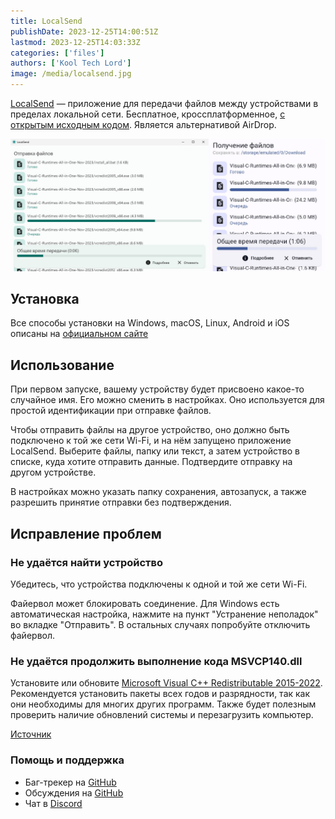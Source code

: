 ```yaml
---
title: LocalSend
publishDate: 2023-12-25T14:00:51Z
lastmod: 2023-12-25T14:03:33Z
categories: ['files']
authors: ['Kool Tech Lord']
image: /media/localsend.jpg
---
```


[LocalSend](https://localsend.org) — приложение для передачи файлов между
устройствами в пределах локальной сети. Бесплатное, кроссплатформенное,
[с открытым исходным кодом](https://github.com/localsend/localsend). Является
альтернативой AirDrop.

<!--more-->

![Отправка файлов с компьютера на телефон при помощи LocalSend](/media/localsend.jpg)

## Установка

Все способы установки на Windows, macOS, Linux, Android и iOS описаны на
[официальном сайте](https://localsend.org/#/download)

## Использование

При первом запуске, вашему устройству будет присвоено какое-то случайное имя.
Его можно сменить в настройках. Оно используется для простой идентификации при
отправке файлов.

Чтобы отправить файлы на другое устройство, оно должно быть подключено к той же
сети Wi-Fi, и на нём запущено приложение LocalSend. Выберите файлы, папку или
текст, а затем устройство в списке, куда хотите отправить данные. Подтвердите
отправку на другом устройстве.

В настройках можно указать папку сохранения, автозапуск, а также разрешить
принятие отправки без подтверждения.

## Исправление проблем

### Не удаётся найти устройство

Убедитесь, что устройства подключены к одной и той же сети Wi-Fi.

Файервол может блокировать соединение. Для Windows есть автоматическая
настройка, нажмите на пункт "Устранение неполадок" во вкладке "Отправить". В
остальных случаях попробуйте отключить файервол.

### Не удаётся продолжить выполнение кода MSVCP140.dll

Установите или обновите
[Microsoft Visual C++ Redistributable 2015-2022](https://www.techpowerup.com/download/visual-c-redistributable-runtime-package-all-in-one).
Рекомендуется установить пакеты всех годов и разрядности, так как они
необходимы для многих других программ. Также будет полезным проверить наличие
обновлений системы и перезагрузить компьютер.

[Источник](https://github.com/localsend/localsend/issues/682)

### Помощь и поддержка

- Баг-трекер на [GitHub](https://github.com/localsend/localsend/issues)
- Обсуждения на [GitHub](https://github.com/localsend/localsend/discussions)
- Чат в [Discord](https://discord.gg/GSRWmQNP87)
